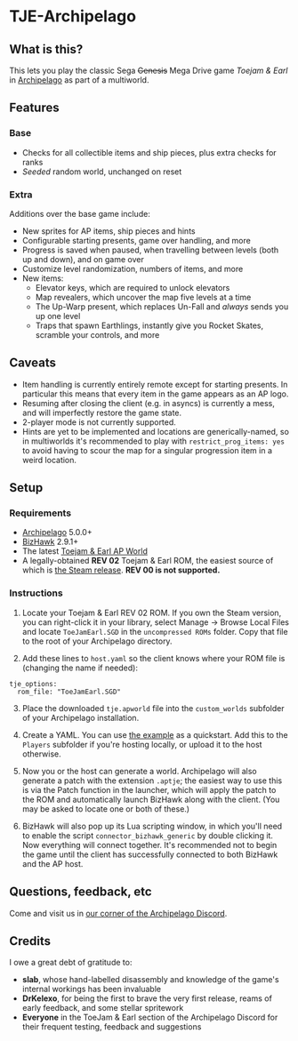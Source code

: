 # TJE-Archipelago

## What is this?

This lets you play the classic Sega ~~Genesis~~ Mega Drive game _Toejam & Earl_ in [Archipelago](https://archipelago.gg) as part of a multiworld.

## Features

### Base

- Checks for all collectible items and ship pieces, plus extra checks for ranks
- _Seeded_ random world, unchanged on reset

### Extra

Additions over the base game include:

- New sprites for AP items, ship pieces and hints
- Configurable starting presents, game over handling, and more
- Progress is saved when paused, when travelling between levels (both up and down), and on game over
- Customize level randomization, numbers of items, and more
- New items:
  - Elevator keys, which are required to unlock elevators
  - Map revealers, which uncover the map five levels at a time
  - The Up-Warp present, which replaces Un-Fall and _always_ sends you up one level
  - Traps that spawn Earthlings, instantly give you Rocket Skates, scramble your controls, and more

## Caveats

- Item handling is currently entirely remote except for starting presents. In particular this means that every item in the game appears as an AP logo.
- Resuming after closing the client (e.g. in asyncs) is currently a mess, and will imperfectly restore the game state.
- 2-player mode is not currently supported.
- Hints are yet to be implemented and locations are generically-named, so in multiworlds it's recommended to play with `restrict_prog_items: yes` to avoid having to scour the map for a singular progression item in a weird location.

## Setup

### Requirements

- [Archipelago](https://github.com/ArchipelagoMW/Archipelago/releases) 5.0.0+
- [BizHawk](https://tasvideos.org/BizHawk/ReleaseHistory) 2.9.1+
- The latest [Toejam & Earl AP World](https://github.com/IgnisUmbrae/TJE-Archipelago/releases)
- A legally-obtained **REV 02** Toejam & Earl ROM, the easiest source of which is [the Steam release](https://store.steampowered.com/app/71166/ToeJam__Earl/). **REV 00 is not supported.**

### Instructions

1. Locate your Toejam & Earl REV 02 ROM. If you own the Steam version, you can right-click it in your library, select Manage → Browse Local Files and locate `ToeJamEarl.SGD` in the `uncompressed ROMs` folder. Copy that file to the root of your Archipelago directory.

2. Add these lines to `host.yaml` so the client knows where your ROM file is (changing the name if needed):

```
tje_options:
  rom_file: "ToeJamEarl.SGD"
```

3. Place the downloaded `tje.apworld` file into the `custom_worlds` subfolder of your Archipelago installation.

4. Create a YAML. You can use [the example](https://github.com/IgnisUmbrae/TJE-Archipelago/blob/main/docs/example.yaml) as a quickstart. Add this to the `Players` subfolder if you're hosting locally, or upload it to the host otherwise.

5. Now you or the host can generate a world. Archipelago will also generate a patch with the extension `.aptje`; the easiest way to use this is via the Patch function in the launcher, which will apply the patch to the ROM and automatically launch BizHawk along with the client. (You may be asked to locate one or both of these.)

6. BizHawk will also pop up its Lua scripting window, in which you'll need to enable the script `connector_bizhawk_generic` by double clicking it. Now everything will connect together. It's recommended not to begin the game until the client has successfully connected to both BizHawk and the AP host.

## Questions, feedback, etc

Come and visit us in [our corner of the Archipelago Discord](https://discord.com/channels/731205301247803413/1204326236415856671).

## Credits

I owe a great debt of gratitude to:

- **slab**, whose hand-labelled disassembly and knowledge of the game's internal workings has been invaluable
- **DrKelexo**, for being the first to brave the very first release, reams of early feedback, and some stellar spritework
- **Everyone** in the ToeJam & Earl section of the Archipelago Discord for their frequent testing, feedback and suggestions
